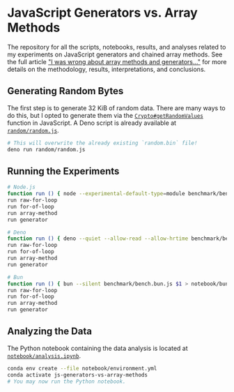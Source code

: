 # JavaScript Generators vs. Array Methods

The repository for all the scripts, notebooks, results, and analyses related to my experiments on JavaScript generators and chained array methods. See the full article ["I was wrong about array methods and generators..."][article] for more details on the methodology, results, interpretations, and conclusions.

[article]: https://dev.to/somedood/i-was-wrong-about-array-methods-and-generators-2ig9

## Generating Random Bytes

The first step is to generate 32 KiB of random data. There are many ways to do this, but I opted to generate them via the [`Crypto#getRandomValues`] function in JavaScript. A Deno script is already available at [`random/random.js`].

[`Crypto#getRandomValues`]: https://developer.mozilla.org/en-US/docs/Web/API/Crypto/getRandomValues
[`random/random.js`]: random/random.js

```bash
# This will overwrite the already existing `random.bin` file!
deno run random/random.js
```

## Running the Experiments

```bash
# Node.js
function run () { node --experimental-default-type=module benchmark/bench.node.js $1 > notebook/node/$1.csv; }
run raw-for-loop
run for-of-loop
run array-method
run generator
```

```bash
# Deno
function run () { deno --quiet --allow-read --allow-hrtime benchmark/bench.deno.js -- $1 > notebook/deno/$1.csv; }
run raw-for-loop
run for-of-loop
run array-method
run generator
```

```bash
# Bun
function run () { bun --silent benchmark/bench.bun.js $1 > notebook/bun/$1.csv; }
run raw-for-loop
run for-of-loop
run array-method
run generator
```

## Analyzing the Data

The Python notebook containing the data analysis is located at [`notebook/analysis.ipynb`].

[`notebook/analysis.ipynb`]: notebook/analysis.ipynb

```bash
conda env create --file notebook/environment.yml
conda activate js-generators-vs-array-methods
# You may now run the Python notebook.
```
